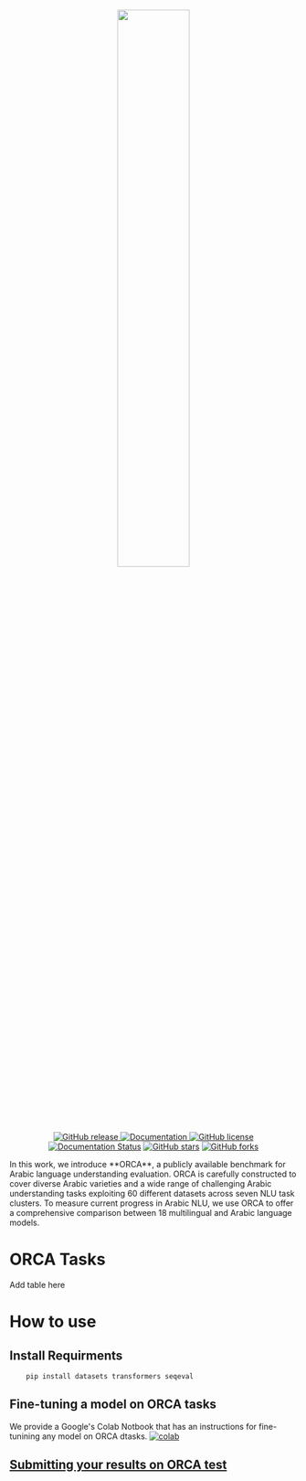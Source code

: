 <p align="center">
    <br>
    <img src="https://orca.dlnlp.ai/assets/orca_logo.png" width="50%"/>
    <br>
<p>

<p align="center">
<a href="https://github.com/UBC-NLP/orca/releases">
        <img alt="GitHub release" src="https://img.shields.io/github/release/UBC-NLP/orca.svg">
    </a>

<a href="https://orca.dlnlp.ai/">
        <img alt="Documentation" src="https://img.shields.io/website.svg?down_color=red&down_message=offline&up_message=online&url=https://orca.dlnlp.ai">
    </a>
<a href="https://github.com/UBC-NLP/orca/blob/main/LICENSE"><img alt="GitHub license" src="https://img.shields.io/github/license/UBC-NLP/orca?logoColor=blue"></a>
<a href='https://orca.readthedocs.io/en/latest/?badge=latest'><img src='https://readthedocs.org/projects/orca/badge/?version=latest' alt='Documentation Status' /></a>
<a href="https://github.com/UBC-NLP/orca/stargazers"><img alt="GitHub stars" src="https://img.shields.io/github/stars/UBC-NLP/orca"></a>
<a href="https://github.com/UBC-NLP/orca/network"><img alt="GitHub forks" src="https://img.shields.io/github/forks/UBC-NLP/orca"></a>

</p>
 
<p> In this work, we introduce **ORCA**, a publicly available benchmark for Arabic language understanding evaluation. ORCA is carefully constructed to cover diverse Arabic varieties and a wide range of challenging Arabic understanding tasks exploiting 60 different datasets across seven NLU task clusters. To measure current progress in Arabic NLU, we use ORCA to offer a comprehensive comparison between 18 multilingual and Arabic language models.</p>


# ORCA Tasks  

Add table here
# How to use

## Install Requirments
```shell
    pip install datasets transformers seqeval
```
## Fine-tuning a model on ORCA tasks
We provide a Google's Colab Notbook that has an instructions for fine-tunining any model on ORCA dtasks. <a href="https://colab.research.google.com/github/UBC-NLP/orca/blob/main/Finetuning_ORCA.ipynb.ipynb"><img alt="colab" src="https://colab.research.google.com/assets/colab-badge.svg">

## Submitting your results on ORCA test 
